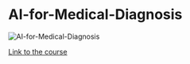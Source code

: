 # AI-for-Medical-Diagnosis

![AI-for-Medical-Diagnosis](https://ehealth4everyone.com/wp-content/uploads/2023/01/Blog-Header-1200x600-px-3-1024x512.png)

[Link to the course](https://www.coursera.org/learn/ai-for-medical-diagnosis?specialization=ai-for-medicine)

